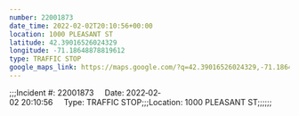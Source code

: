 ```yaml
---
number: 22001873
date_time: 2022-02-02T20:10:56+00:00
location: 1000 PLEASANT ST
latitude: 42.39016526024329
longitude: -71.18648878819612
type: TRAFFIC STOP
google_maps_link: https://maps.google.com/?q=42.39016526024329,-71.18648878819612
---
```


;;;Incident #: 22001873     Date: 2022‐02‐02 20:10:56     Type: TRAFFIC STOP;;;Location: 1000 PLEASANT ST;;;;;;
